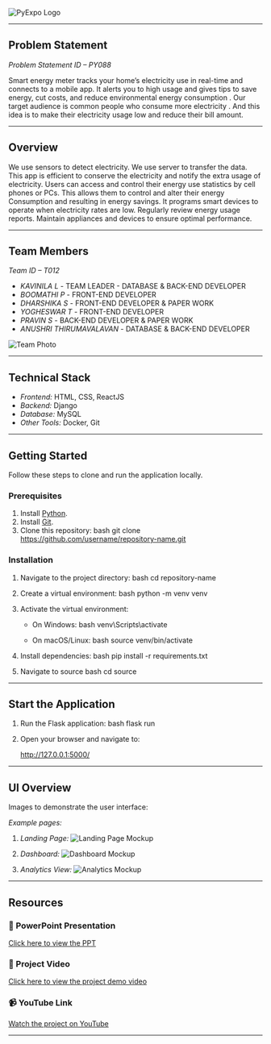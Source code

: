 ![PyExpo Logo](Images/pyexpo-logo.png)

---

## Problem Statement

*Problem Statement ID – PY088*

Smart energy meter tracks your home’s electricity use in real-time
and connects to a mobile app. It alerts you to high usage and gives
tips to save energy, cut costs, and reduce environmental energy
consumption . Our target audience is common people who consume more
electricity . And this idea is to make their electricity usage low and
reduce their bill amount.

---

## Overview

We use sensors to detect electricity. We use server to transfer the data. This app is efficient to conserve the electricity and notify the extra usage of electricity. Users can access and control their energy use statistics by cell phones or PCs. This allows them to control and alter their energy Consumption and resulting in energy savings. It programs smart devices to operate when electricity rates are low. Regularly review energy usage reports. Maintain appliances and devices to ensure optimal performance.

---

## Team Members

*Team ID – T012*


- *KAVINILA L* - TEAM LEADER - DATABASE & BACK-END DEVELOPER
- *BOOMATHI P* - FRONT-END DEVELOPER
- *DHARSHIKA S* - FRONT-END DEVELOPER & PAPER WORK
- *YOGHESWAR T* - FRONT-END DEVELOPER
- *PRAVIN S* - BACK-END DEVELOPER & PAPER WORK
- *ANUSHRI THIRUMAVALAVAN* - DATABASE & BACK-END DEVELOPER

![Team Photo](media/team-photo.png)

---

## Technical Stack


- *Frontend:* HTML, CSS, ReactJS
- *Backend:* Django
- *Database:* MySQL
- *Other Tools:* Docker, Git

---

## Getting Started

Follow these steps to clone and run the application locally.

### Prerequisites

1. Install [Python](https://www.python.org/downloads/).
2. Install [Git](https://git-scm.com/).
3. Clone this repository:
   bash
   git clone https://github.com/username/repository-name.git
   

### Installation

1. Navigate to the project directory:
   bash
   cd repository-name
   
2. Create a virtual environment:
   bash
   python -m venv venv
   
3. Activate the virtual environment:
   - On Windows:
     bash
     venv\Scripts\activate
     
   - On macOS/Linux:
     bash
     source venv/bin/activate
     
4. Install dependencies:
   bash
   pip install -r requirements.txt
   
5. Navigate to source
   bash
   cd source
   

---

## Start the Application

1. Run the Flask application:
   bash
   flask run
   
2. Open your browser and navigate to:
   
   http://127.0.0.1:5000/
   

---

## UI Overview

Images to demonstrate the user interface:

*Example pages:*

1. *Landing Page:*
   ![Landing Page Mockup](media/LoadingPage.png)

2. *Dashboard:*
   ![Dashboard Mockup](media/DashBoard.png)

3. *Analytics View:*
   ![Analytics Mockup](media/Analytics.png)

---

## Resources

### 📄 PowerPoint Presentation
[Click here to view the PPT](insert-drive-link-here)

### 🎥 Project Video
[Click here to view the project demo video](insert-drive-link-here)

### 📹 YouTube Link
[Watch the project on YouTube](insert-youtube-link-here)

---
